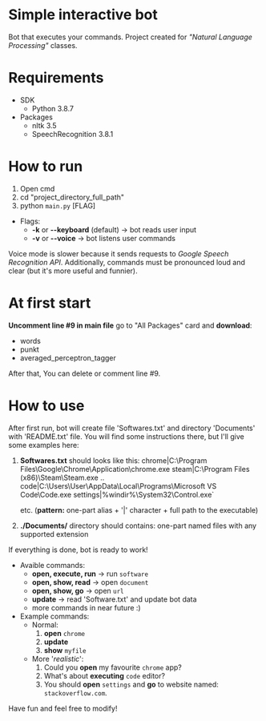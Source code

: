 # Simple interactive bot
Bot that executes your commands.
Project created for *"Natural Language Processing"* classes.


# Requirements

- SDK
  - Python 3.8.7
- Packages
  - nltk 3.5
  - SpeechRecognition 3.8.1

# How to run
1) Open cmd
2) cd "project_directory_full_path"
3) python `main.py` [FLAG]

- Flags:
  - **-k** or **-\-keyboard** (default) -> bot reads user input
  - **-v** or **-\-voice** -> bot listens user commands

Voice mode is slower because it sends requests to *Google Speech Recognition API*.
Additionally, commands must be pronounced loud and clear (but it's more useful and funnier).

# At first start

**Uncomment line #9 in main file** go to "All Packages" card and **download**:
- words
- punkt
- averaged_perceptron_tagger

After that, You can delete or comment line #9.

# How to use

After first run, bot will create file 'Softwares.txt' and directory 'Documents' with 'README.txt' file.
You will find some instructions there, but I'll give some examples here:

1) **Softwares.txt** should looks like this:
chrome|C:\Program Files\Google\Chrome\Application\chrome.exe
steam|C:\Program Files (x86)\Steam\Steam.exe
..
code|C:\Users\User\AppData\Local\Programs\Microsoft VS Code\Code.exe
settings|%windir%\System32\Control.exe`

	etc. (**pattern:** one-part alias + '|' character +  full path to the executable)

2) **./Documents/** directory should contains:
one-part named files with any supported extension

If everything is done, bot is ready to work!

- Avaible commands:
  - **open, execute, run** -> run `software`
  - **open, show, read** -> open `document`
  - **open, show, go** -> open `url`
  - **update** -> read 'Software.txt' and update bot data
  -  more commands in near future :)
- Example commands:
  - Normal:
	 1) **open** `chrome`
	 2) **update**
	 3) **show** `myfile`
  - More '*realistic*':
	1) Could you **open** my favourite  `chrome` app?
	2) What's about **executing** `code` editor?
	3) You should **open** `settings` and **go** to website named: `stackoverflow.com`.

Have fun and feel free to modify!
